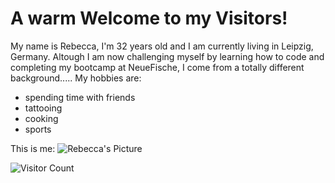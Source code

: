 # A warm Welcome to my Visitors!

My name is Rebecca, I'm 32 years old and I am currently living in Leipzig, Germany. Altough I am now challenging myself by learning how to code and completing my bootcamp at NeueFische, I come from a totally different background.....
My hobbies are:
- spending time with friends
- tattooing
- cooking
- sports

This is me:
![Rebecca's Picture](https://scontent-fra3-2.xx.fbcdn.net/v/t31.18172-8/10338456_10202869105753467_1171904911614968556_o.jpg?_nc_cat=111&ccb=1-7&_nc_sid=5f2048&_nc_ohc=X7B69uQltXsQ7kNvgEgA4iV&_nc_ht=scontent-fra3-2.xx&oh=00_AYB3bfmX-Uy8WzT9vcTfFZSDJQ71U24nEisr_Dd3JkZOMQ&oe=667C2151)

![Visitor Count](https://profile-counter.glitch.me/{YOURUSER}/count.svg)



